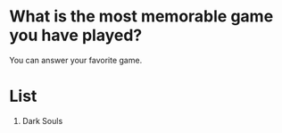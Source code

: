 # What is the most memorable game you have played?
You can answer your favorite game.

# List
1. Dark Souls
